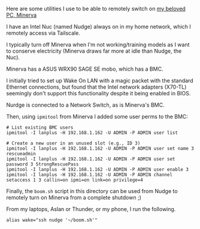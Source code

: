 Here are some utilities I use to be able to remotely switch on [my beloved PC, Minerva](https://garylvov.com/projects/minerva/)

I have an Intel Nuc (named Nudge) always on in my home network, which I remotely access via Tailscale. 

I typically turn off Minerva when I'm not working/training models as I want to conserve electricity (Minerva draws far more at idle than Nudge, the Nuc).

Minerva has a ASUS WRX90 SAGE SE mobo, which has a BMC.

I initially tried to set up Wake On LAN with a magic packet with the standard Ethernet connections, but found that the Intel network adapters (X70-TL) seemingly don't support
this functionality despite it being enabled in BIOS.

Nurdge is connected to a Network Switch, as is Minerva's BMC.

Then, using ``ipmitool`` from Minerva I added some user perms to the BMC:

```
# List existing BMC users
ipmitool -I lanplus -H 192.168.1.162 -U ADMIN -P ADMIN user list

# Create a new user in an unused slot (e.g., ID 3)
ipmitool -I lanplus -H 192.168.1.162 -U ADMIN -P ADMIN user set name 3 rescueadmin
ipmitool -I lanplus -H 192.168.1.162 -U ADMIN -P ADMIN user set password 3 StrongRescuePass
ipmitool -I lanplus -H 192.168.1.162 -U ADMIN -P ADMIN user enable 3
ipmitool -I lanplus -H 192.168.1.162 -U ADMIN -P ADMIN channel setaccess 1 3 callin=on ipmi=on link=on privilege=4
```

Finally, the ``boom.sh`` script in this directory can be used from Nudge to remotely turn on Minerva from a complete shutdown ;)

From my laptops, Aslan or Thunder, or my phone, I run the following.
```
alias wake="ssh nudge '~/boom.sh'"
```
